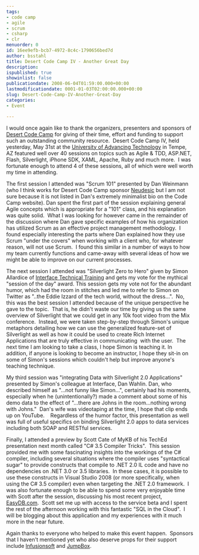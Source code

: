 ```yaml
---
tags:
- code camp
- agile
- scrum
- csharp
- clr
menuorder: 0
id: 16ee9efb-bcb7-4972-8c4c-1790656bed7d
author: bsstahl
title: Desert Code Camp IV - Another Great Day
description: 
ispublished: true
showinlist: false
publicationdate: 2008-06-04T01:59:00.000+00:00
lastmodificationdate: 0001-01-03T02:00:00.000+00:00
slug: Desert-Code-Camp-IV-Another-Great-Day
categories:
- Event

---
```

I would once again like to thank the organizers, presenters and sponsors of [Desert Code Camp](https://www.desertcodecamp.com/) for giving of their time, effort and funding to support such an outstanding community resource.  Desert Code Camp IV, held yesterday, May 31st at the [University of Advancing Technology](http://www.uat.edu/) in Tempe, AZ featured well over 40 sessions on topics such as Agile & TDD, ASP.NET, Flash, Silverlight, iPhone SDK, XAML, Apache, Ruby and much more.  I was fortunate enough to attend 4 of these sessions, all of which were well worth my time in attending.

The first session I attended was "Scrum 101" presented by Dan Weinmann (who I think works for Desert Code Camp sponsor [Neudesic](https://www.neudesic.com/) but I am not sure because it is not listed in Dan's extremely minimalist bio on the Code Camp website). Dan spent the first part of the session explaining general Agile concepts which is appropriate for a "101" class, and his explanation was quite solid.  What I was looking for however came in the remainder of the discussion where Dan gave specific examples of how his organization has utilized Scrum as an effective project management methodology.  I found especially interesting the parts where Dan explained how they use Scrum "under the covers" when working with a client who, for whatever reason, will not use Scrum.  I found this similar in a number of ways to how my team currently functions and came-away with several ideas of how we might be able to improve on our current processes.

The next session I attended was "Silverlight Zero to Hero" given by Simon Allardice of [Interface Technical Training](http://www.interfacett.com/) and gets my vote for the mythical "session of the day" award. This session gets my vote not for the abundant humor, which had the room in stitches and led me to refer to Simon on Twitter as "..the Eddie Izzard of the tech world, without the dress...".  No, this was the best session I attended because of the unique perspective he gave to the topic.  That is, he didn't waste our time by giving us the same overview of Silverlight that we could get in any 10k foot video from the Mix conference.  Instead, we were taken step-by-step through Simon's unique metaphors detailing how we can use the generalized feature-set of Silverlight as well as how it could be used to create Rich Internet Applications that are truly effective in communicating  with the user.  The next time I am looking to take a class, I hope Simon is teaching it. In addition, if anyone is looking to become an instructor, I hope they sit-in on some of Simon's sessions which couldn't help but improve anyone's teaching technique.

My third session was "integrating Data with Silverlight 2.0 Applications" presented by Simon's colleague at Interface, Dan Wahlin. Dan, who described himself as "...not funny like Simon...", certainly had his moments, especially when he (unintentionally?) made a comment about some of his demo data to the effect of "...there are Johns in the room...nothing wrong with Johns."  Dan's wife was videotaping at the time, I hope that clip ends up on YouTube.    Regardless of the humor factor, this presentation as well was full of useful specifics on binding Silverlight 2.0 apps to data services including both SOAP and RESTful services.

Finally, I attended a preview by Scott Cate of MyKB of his TechEd presentation next month called "C# 3.5 Compiler Tricks".  This session provided me with some fascinating insights into the workings of the C# compiler, including several situations where the compiler uses "syntactical sugar" to provide constructs that compile to .NET 2.0 IL code and have no dependencies on .NET 3.0 or 3.5 libraries.  In these cases, it is possible to use these constructs in Visual Studio 2008 (or more specifically, when using the C# 3.5 compiler) even when targeting the .NET 2.0 framework.  I was also fortunate enough to be able to spend some very enjoyable time with Scott after the session, discussing his most recent project, [EasyDB.com](http://www.easydb.com/).  Scott set me up with access to the service beta and I spent the rest of the afternoon working with this fantastic "SQL in the Cloud".  I will be blogging about this application and my experiences with it much more in the near future.

Again thanks to everyone who helped to make this event happen.  Sponsors that I haven't mentioned yet who also deserve props for their support include [Infusionsoft](http://www.infusionsoft.com/) and [JumpBox](https://web.archive.org/web/20080617235523/http://www.jumpbox.com:80/).